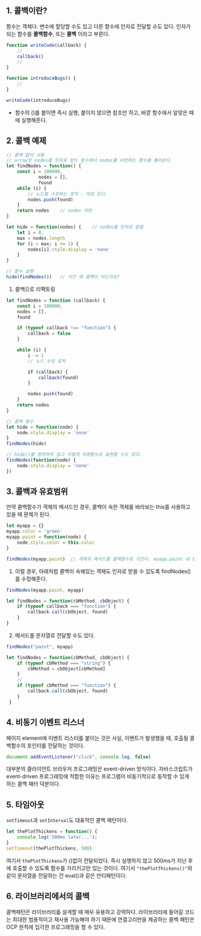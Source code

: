 ## 1. 콜백이란?

함수는 객체다. 변수에 할당할 수도 있고 다른 함수에 인자로 전달할 수도 있다. 인자가 되는 함수를 __콜백함수__, 또는 __콜백__ 이라고 부른다.

```Javascript
function writeCode(callback) {
    //
    callback()
    //
}

function introduceBugs() {
    //
}

writeCode(introduceBugs)
```

- 함수의 ()를 붙이면 즉시 실행, 붙이지 않으면 참조만 하고, 바깥 함수에서 알맞은 때에 실행해준다.

## 2. 콜백 예제

```Javascript
// 콜백 없이 사용
// array인 nodes를 인자로 받는 함수에서 nodes를 리턴하는 함수를 불러온다.
let findNodes = function() {
    const i = 100000,
            nodes = [],
            found
    while (i) {
        // 노드를 수정하는 로직 - 따로 둔다.
        nodes.push(found)
    }
    return nodes    // nodes 리턴
}

let hide = function(nodes) {    // nodes를 인자로 받음
    let i = 0,
    max = nodes.length
    for (i < max; i += 1) {
        nodes[i].style.display = 'none'
    }
}

// 함수 실행
hide(findNodes())   // 이건 왜 콜백이 아닌가요?
```

1. 콜백으로 리팩토링

```Javascript
let findNodes = function (callback) {
    const i = 100000,
    nodes = [],
    found

    if (typeof callback !== "function") {
        callback = false
    }

    while (i) {
        i -= 1
        // 노드 수정 로직

        if (callback) {
            callback(found)
        }

        nodes.push(found)
    }
    return nodes
}

// 콜백 함수
let hide = function(node) {
    node.style.display = 'none'
}
findNodes(hide)
```

```Javascript
// hide()를 정의하지 않고 이렇게 익명함수로 표현할 수도 있다.
findNodes(function(node) {
    node.style.display = 'none'
})
```

## 3. 콜백과 유효범위

만약 콜백함수가 객체의 메서드인 경우, 콜백이 속한 객체를 바라보는 this를 사용하고 있을 때 문제가 된다.

```Javascript
let myapp = {}
myapp.color = 'green'
myapp.paint = function(node) {
    node.style.color = this.color
}

findNodes(myapp.paint)  // 객체의 메서드를 콜백함수로 가진다. myapp.paint 내 this는 findNodes에서 바라보는 객체를 가리킬 것이다.
```

1. 이럴 경우, 아래처럼 콜백이 속해있는 객체도 인자로 받을 수 있도록 findNodes()를 수정해준다.

```Javascript
findNodes(myapp.paint, myapp)

let findNodes = function(cbMethod, cbObject) {
    if (typeof callback === "function") {
        callback.call(cbObject, found)
    }
}
```

2. 메서드를 문자열로 전달할 수도 있다.

```Javascript
findNodes("paint", myapp)

let findNodes = function(cbMethod, cbObject) {
    if (typeof cbMethod === "string") {
        cbMethod = cbObject[cbMethod]
    }
    //
    if (typeof cbMethod === "function") {
        callback.call(cbObject, found)
    }
 }
```

## 4. 비동기 이벤트 리스너

페이지 element에 이벤트 리스터를 붙이는 것은 사실, 이벤트가 발생했을 때, 호출될 콜백함수의 포인터를 전달하는 것이다.

```Javascript
document.addEventListener("click", console.log, false)
```

대부분의 클라이언트 브라우저 프로그래밍은 event-driven 방식이다. 자바스크립트가 event-driven 프로그래밍에 적합한 이유는 프로그램이 비동기적으로 동작할 수 있게 하는 콜백 패터 덕분이다.

## 5. 타임아웃

`setTimeout`과 `setInterval`도 대표적인 콜백 패턴이다.

```Javascript
let thePlotThickens = function() {
    console.log('500ms later...');
}
setTimeout(thePlotThickens, 500)
```

여기서 `thePlotThickens`가 ()없이 전달되었다. 즉시 실행하지 않고 500ms가 지난 후에 호출할 수 있도록 함수를 가리키고만 있는 것이다. 여기서 `"thePlotThickens()"`와 같이 문자열을 전달하는 건 eval()과 같은 안티패턴이다.

## 6. 라이브러리에서의 콜백

콜백패턴은 라이브러리를 설계할 때 매우 유용하고 강력하다. 라이브러리에 들어갈 코드는 최대한 범용적이고 재사용 가능해야 하기 때문에 연결고리만을 제공하는 콜백 패턴은 OCP 원칙에 입각한 프로그래밍을 할 수 있다.
